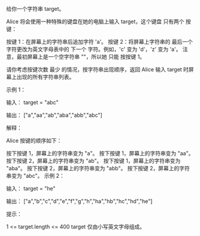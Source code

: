 给你一个字符串 target。

Alice 将会使用一种特殊的键盘在她的电脑上输入 target，这个键盘 只有两个 按键：

按键 1：在屏幕上的字符串后追加字符 'a'。
按键 2：将屏幕上字符串的 最后一个 字符更改为英文字母表中的 下一个 字符。例如，'c' 变为 'd'，'z' 变为 'a'。
注意，最初屏幕上是一个空字符串 ""，所以她 只能 按按键 1。

请你考虑按键次数 最少 的情况，按字符串出现顺序，返回 Alice 输入 target 时屏幕上出现的所有字符串列表。

示例 1：

输入： target = "abc"

输出： ["a","aa","ab","aba","abb","abc"]

解释：

Alice 按键的顺序如下：

按下按键 1，屏幕上的字符串变为 "a"。
按下按键 1，屏幕上的字符串变为 "aa"。
按下按键 2，屏幕上的字符串变为 "ab"。
按下按键 1，屏幕上的字符串变为 "aba"。
按下按键 2，屏幕上的字符串变为 "abb"。
按下按键 2，屏幕上的字符串变为 "abc"。
示例 2：

输入： target = "he"

输出： ["a","b","c","d","e","f","g","h","ha","hb","hc","hd","he"]

提示：

1 <= target.length <= 400
target 仅由小写英文字母组成。
